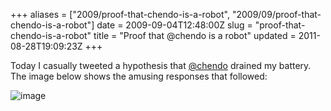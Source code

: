 +++
aliases = ["2009/proof-that-chendo-is-a-robot", "2009/09/proof-that-chendo-is-a-robot"]
date = 2009-09-04T12:48:00Z
slug = "proof-that-chendo-is-a-robot"
title = "Proof that @chendo is a robot"
updated = 2011-08-28T19:09:23Z
+++

Today I casually tweeted a hypothesis that
[@chendo](http://twitter.com/chendo) drained my battery. The image below
shows the amusing responses that followed:

![image](http://img.skitch.com/20090904-cci2s465i84cu46piu8eicp7qf.jpg)
